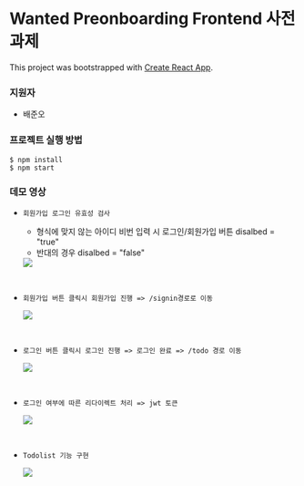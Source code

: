 # Wanted Preonboarding Frontend 사전과제

This project was bootstrapped with [Create React App](https://github.com/facebook/create-react-app).

### 지원자
* 배준오
### 프로젝트 실행 방법
    $ npm install
    $ npm start

### 데모 영상
* `회원가입 로그인 유효성 검사`
    * 형식에 맞지 않는 아이디 비번 입력 시 로그인/회원가입 버튼 disalbed = "true"
    * 반대의 경우 disalbed = "false"

    <img src = "https://github.com/Junobee25/wanted-pre-onboarding-frontend/assets/109403631/a57d1c3f-999c-43d5-8401-7570e868ca29">

<br>

* `회원가입 버튼 클릭시 회원가입 진행 => /signin경로로 이동`

    <img src = "https://github.com/Junobee25/wanted-pre-onboarding-frontend/assets/109403631/c32b702a-2956-4106-8228-6090b7c334db">

<br>

* `로그인 버튼 클릭시 로그인 진행 => 로그인 완료 => /todo 경로 이동`

    <img src = "https://github.com/Junobee25/wanted-pre-onboarding-frontend/assets/109403631/e35de1eb-41e7-4875-aab8-e9064673e12c">

<br>

* `로그인 여부에 따른 리다이렉트 처리 => jwt 토큰`

    <img src = "https://github.com/Junobee25/wanted-pre-onboarding-frontend/assets/109403631/70574e72-0f62-4216-bfc3-2d76f3782dc1">

<br>

* `Todolist 기능 구현`

    <img src = "https://github.com/Junobee25/wanted-pre-onboarding-frontend/assets/109403631/115839e5-0e10-4c9d-863e-44b8add6041a">




